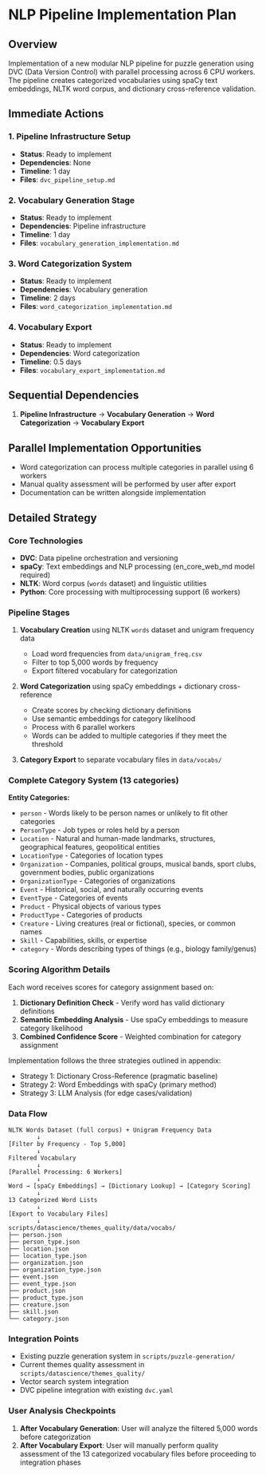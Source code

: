 # NLP Pipeline Implementation Plan

## Overview
Implementation of a new modular NLP pipeline for puzzle generation using DVC (Data Version Control) with parallel processing across 6 CPU workers. The pipeline creates categorized vocabularies using spaCy text embeddings, NLTK word corpus, and dictionary cross-reference validation.

## Immediate Actions

### 1. Pipeline Infrastructure Setup
- **Status**: Ready to implement
- **Dependencies**: None
- **Timeline**: 1 day
- **Files**: `dvc_pipeline_setup.md`

### 2. Vocabulary Generation Stage  
- **Status**: Ready to implement
- **Dependencies**: Pipeline infrastructure
- **Timeline**: 1 day
- **Files**: `vocabulary_generation_implementation.md`

### 3. Word Categorization System
- **Status**: Ready to implement  
- **Dependencies**: Vocabulary generation
- **Timeline**: 2 days
- **Files**: `word_categorization_implementation.md`

### 4. Vocabulary Export
- **Status**: Ready to implement
- **Dependencies**: Word categorization
- **Timeline**: 0.5 days
- **Files**: `vocabulary_export_implementation.md`

## Sequential Dependencies

1. **Pipeline Infrastructure** → **Vocabulary Generation** → **Word Categorization** → **Vocabulary Export**

## Parallel Implementation Opportunities

- Word categorization can process multiple categories in parallel using 6 workers
- Manual quality assessment will be performed by user after export
- Documentation can be written alongside implementation

## Detailed Strategy

### Core Technologies
- **DVC**: Data pipeline orchestration and versioning
- **spaCy**: Text embeddings and NLP processing (en_core_web_md model required)
- **NLTK**: Word corpus (`words` dataset) and linguistic utilities
- **Python**: Core processing with multiprocessing support (6 workers)

### Pipeline Stages

1. **Vocabulary Creation** using NLTK `words` dataset and unigram frequency data
   - Load word frequencies from `data/unigram_freq.csv`
   - Filter to top 5,000 words by frequency
   - Export filtered vocabulary for categorization

2. **Word Categorization** using spaCy embeddings + dictionary cross-reference
   - Create scores by checking dictionary definitions
   - Use semantic embeddings for category likelihood
   - Process with 6 parallel workers
   - Words can be added to multiple categories if they meet the threshold

3. **Category Export** to separate vocabulary files in `data/vocabs/`

### Complete Category System (13 categories)

**Entity Categories:**
- `person` - Words likely to be person names or unlikely to fit other categories
- `PersonType` - Job types or roles held by a person
- `Location` - Natural and human-made landmarks, structures, geographical features, geopolitical entities
- `LocationType` - Categories of location types
- `Organization` - Companies, political groups, musical bands, sport clubs, government bodies, public organizations
- `OrganizationType` - Categories of organizations
- `Event` - Historical, social, and naturally occurring events
- `EventType` - Categories of events
- `Product` - Physical objects of various types
- `ProductType` - Categories of products
- `Creature` - Living creatures (real or fictional), species, or common names
- `Skill` - Capabilities, skills, or expertise
- `category` - Words describing types of things (e.g., biology family/genus)

### Scoring Algorithm Details

Each word receives scores for category assignment based on:

1. **Dictionary Definition Check** - Verify word has valid dictionary definitions
2. **Semantic Embedding Analysis** - Use spaCy embeddings to measure category likelihood
3. **Combined Confidence Score** - Weighted combination for category assignment

Implementation follows the three strategies outlined in appendix:
- Strategy 1: Dictionary Cross-Reference (pragmatic baseline)
- Strategy 2: Word Embeddings with spaCy (primary method)
- Strategy 3: LLM Analysis (for edge cases/validation)

### Data Flow
```
NLTK Words Dataset (full corpus) + Unigram Frequency Data
        ↓
[Filter by Frequency - Top 5,000]
        ↓
Filtered Vocabulary
        ↓
[Parallel Processing: 6 Workers]
        ↓
Word → [spaCy Embeddings] → [Dictionary Lookup] → [Category Scoring]
        ↓
13 Categorized Word Lists
        ↓
[Export to Vocabulary Files]
        ↓
scripts/datascience/themes_quality/data/vocabs/
├── person.json
├── person_type.json
├── location.json
├── location_type.json
├── organization.json
├── organization_type.json
├── event.json
├── event_type.json
├── product.json
├── product_type.json
├── creature.json
├── skill.json
└── category.json
```

### Integration Points

- Existing puzzle generation system in `scripts/puzzle-generation/`
- Current themes quality assessment in `scripts/datascience/themes_quality/`
- Vector search system integration
- DVC pipeline integration with existing `dvc.yaml`

### User Analysis Checkpoints

1. **After Vocabulary Generation**: User will analyze the filtered 5,000 words before categorization
2. **After Vocabulary Export**: User will manually perform quality assessment of the 13 categorized vocabulary files before proceeding to integration phases